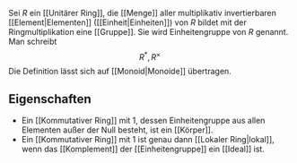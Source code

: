 Sei $R$ ein [[Unitärer Ring]], die [[Menge]] aller multiplikativ invertierbaren [[Element|Elementen]] ([[Einheit|Einheiten]]) von $R$ bildet mit der Ringmultiplikation eine [[Gruppe]]. Sie wird Einheitengruppe von $R$ genannt. Man schreibt
$$R^*, R^\times$$
Die Definition lässt sich auf [[Monoid|Monoide]] übertragen.

## Eigenschaften
- Ein [[Kommutativer Ring]] mit $1$, dessen Einheitengruppe aus allen Elementen außer der Null besteht, ist ein [[Körper]].
- Ein [[Kommutativer Ring]] mit $1$ ist genau dann [[Lokaler Ring|lokal]], wenn das [[Komplement]] der [[Einheitengruppe]] ein [[Ideal]] ist.